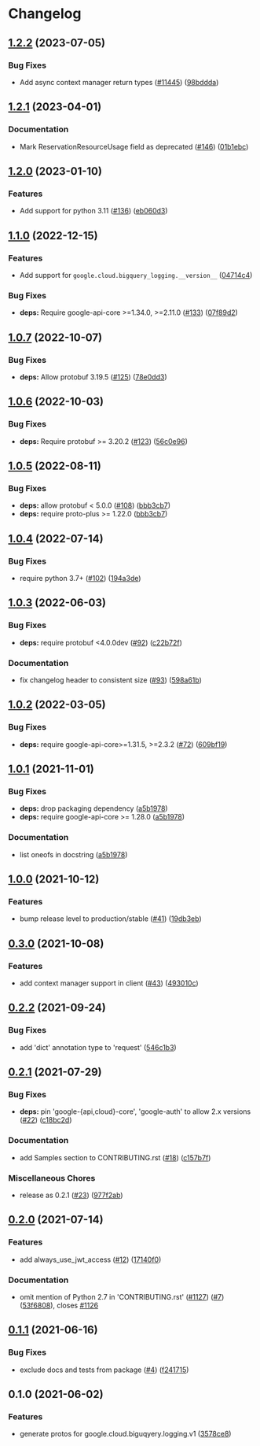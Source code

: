 # Changelog

## [1.2.2](https://github.com/googleapis/google-cloud-python/compare/google-cloud-bigquery-logging-v1.2.1...google-cloud-bigquery-logging-v1.2.2) (2023-07-05)


### Bug Fixes

* Add async context manager return types ([#11445](https://github.com/googleapis/google-cloud-python/issues/11445)) ([98bddda](https://github.com/googleapis/google-cloud-python/commit/98bdddafc821e2fc6e86a31965da0c46899aa229))

## [1.2.1](https://github.com/googleapis/python-bigquery-logging/compare/v1.2.0...v1.2.1) (2023-04-01)


### Documentation

* Mark ReservationResourceUsage field as deprecated ([#146](https://github.com/googleapis/python-bigquery-logging/issues/146)) ([01b1ebc](https://github.com/googleapis/python-bigquery-logging/commit/01b1ebc8d685b70d9057c5defff496ab7547b1ca))

## [1.2.0](https://github.com/googleapis/python-bigquery-logging/compare/v1.1.0...v1.2.0) (2023-01-10)


### Features

* Add support for python 3.11 ([#136](https://github.com/googleapis/python-bigquery-logging/issues/136)) ([eb060d3](https://github.com/googleapis/python-bigquery-logging/commit/eb060d3ff789bcbce6bbfe17606274e1ac5a01ab))

## [1.1.0](https://github.com/googleapis/python-bigquery-logging/compare/v1.0.7...v1.1.0) (2022-12-15)


### Features

* Add support for `google.cloud.bigquery_logging.__version__` ([04714c4](https://github.com/googleapis/python-bigquery-logging/commit/04714c4845c1bbf46adba1bdd73d19a60dc6f163))


### Bug Fixes

* **deps:** Require google-api-core &gt;=1.34.0, >=2.11.0 ([#133](https://github.com/googleapis/python-bigquery-logging/issues/133)) ([07f89d2](https://github.com/googleapis/python-bigquery-logging/commit/07f89d2dee98b4a37ce53184bf99d6a4dbb50e2a))

## [1.0.7](https://github.com/googleapis/python-bigquery-logging/compare/v1.0.6...v1.0.7) (2022-10-07)


### Bug Fixes

* **deps:** Allow protobuf 3.19.5 ([#125](https://github.com/googleapis/python-bigquery-logging/issues/125)) ([78e0dd3](https://github.com/googleapis/python-bigquery-logging/commit/78e0dd3ae9ba3007c27342314a8a19e128155d08))

## [1.0.6](https://github.com/googleapis/python-bigquery-logging/compare/v1.0.5...v1.0.6) (2022-10-03)


### Bug Fixes

* **deps:** Require protobuf >= 3.20.2 ([#123](https://github.com/googleapis/python-bigquery-logging/issues/123)) ([56c0e96](https://github.com/googleapis/python-bigquery-logging/commit/56c0e968c53cf8ab8fe94c8f91614ba4401a48bf))

## [1.0.5](https://github.com/googleapis/python-bigquery-logging/compare/v1.0.4...v1.0.5) (2022-08-11)


### Bug Fixes

* **deps:** allow protobuf < 5.0.0 ([#108](https://github.com/googleapis/python-bigquery-logging/issues/108)) ([bbb3cb7](https://github.com/googleapis/python-bigquery-logging/commit/bbb3cb7a400268aa59379ea0b2cb1b23582bf1aa))
* **deps:** require proto-plus >= 1.22.0 ([bbb3cb7](https://github.com/googleapis/python-bigquery-logging/commit/bbb3cb7a400268aa59379ea0b2cb1b23582bf1aa))

## [1.0.4](https://github.com/googleapis/python-bigquery-logging/compare/v1.0.3...v1.0.4) (2022-07-14)


### Bug Fixes

* require python 3.7+ ([#102](https://github.com/googleapis/python-bigquery-logging/issues/102)) ([194a3de](https://github.com/googleapis/python-bigquery-logging/commit/194a3debb9905772c813e19b020e79dbb2b1df24))

## [1.0.3](https://github.com/googleapis/python-bigquery-logging/compare/v1.0.2...v1.0.3) (2022-06-03)


### Bug Fixes

* **deps:** require protobuf <4.0.0dev ([#92](https://github.com/googleapis/python-bigquery-logging/issues/92)) ([c22b72f](https://github.com/googleapis/python-bigquery-logging/commit/c22b72fb6d2b943b5734de18b357a69d03473fda))


### Documentation

* fix changelog header to consistent size ([#93](https://github.com/googleapis/python-bigquery-logging/issues/93)) ([598a61b](https://github.com/googleapis/python-bigquery-logging/commit/598a61bf74058fa6bafb9cb84ccc262512f2207a))

## [1.0.2](https://github.com/googleapis/python-bigquery-logging/compare/v1.0.1...v1.0.2) (2022-03-05)


### Bug Fixes

* **deps:** require google-api-core>=1.31.5, >=2.3.2 ([#72](https://github.com/googleapis/python-bigquery-logging/issues/72)) ([609bf19](https://github.com/googleapis/python-bigquery-logging/commit/609bf19d1b3d4b7dc594f8e4a0904af0351143c7))

## [1.0.1](https://www.github.com/googleapis/python-bigquery-logging/compare/v1.0.0...v1.0.1) (2021-11-01)

### Bug Fixes

* **deps:** drop packaging dependency ([a5b1978](https://www.github.com/googleapis/python-bigquery-logging/commit/a5b19782e2ac30f5de150fb873d777fa121bd0ad))
* **deps:** require google-api-core >= 1.28.0 ([a5b1978](https://www.github.com/googleapis/python-bigquery-logging/commit/a5b19782e2ac30f5de150fb873d777fa121bd0ad))


### Documentation

* list oneofs in docstring ([a5b1978](https://www.github.com/googleapis/python-bigquery-logging/commit/a5b19782e2ac30f5de150fb873d777fa121bd0ad))

## [1.0.0](https://www.github.com/googleapis/python-bigquery-logging/compare/v0.3.0...v1.0.0) (2021-10-12)


### Features

* bump release level to production/stable ([#41](https://www.github.com/googleapis/python-bigquery-logging/issues/41)) ([19db3eb](https://www.github.com/googleapis/python-bigquery-logging/commit/19db3eb189579fb1c71ff94b3db4ffd279792fe7))

## [0.3.0](https://www.github.com/googleapis/python-bigquery-logging/compare/v0.2.2...v0.3.0) (2021-10-08)


### Features

* add context manager support in client ([#43](https://www.github.com/googleapis/python-bigquery-logging/issues/43)) ([493010c](https://www.github.com/googleapis/python-bigquery-logging/commit/493010cbfb288a75a58761d5281993009013e1b6))

## [0.2.2](https://www.github.com/googleapis/python-bigquery-logging/compare/v0.2.1...v0.2.2) (2021-09-24)


### Bug Fixes

* add 'dict' annotation type to 'request' ([546c1b3](https://www.github.com/googleapis/python-bigquery-logging/commit/546c1b3539f03a172eed2cdf202615a5fa37418f))

## [0.2.1](https://www.github.com/googleapis/python-bigquery-logging/compare/v0.2.0...v0.2.1) (2021-07-29)


### Bug Fixes

* **deps:** pin 'google-{api,cloud}-core', 'google-auth' to allow 2.x versions ([#22](https://www.github.com/googleapis/python-bigquery-logging/issues/22)) ([c18bc2d](https://www.github.com/googleapis/python-bigquery-logging/commit/c18bc2da92e0823178e59804d4ac2c2824feb3a7))


### Documentation

* add Samples section to CONTRIBUTING.rst ([#18](https://www.github.com/googleapis/python-bigquery-logging/issues/18)) ([c157b7f](https://www.github.com/googleapis/python-bigquery-logging/commit/c157b7febc2e2e62bc6dbd8d6b02ef3aa6ac2c3f))


### Miscellaneous Chores

* release as 0.2.1 ([#23](https://www.github.com/googleapis/python-bigquery-logging/issues/23)) ([977f2ab](https://www.github.com/googleapis/python-bigquery-logging/commit/977f2abeb7c52729ba6159f77b2a30a3015ed82c))

## [0.2.0](https://www.github.com/googleapis/python-bigquery-logging/compare/v0.1.1...v0.2.0) (2021-07-14)


### Features

* add always_use_jwt_access ([#12](https://www.github.com/googleapis/python-bigquery-logging/issues/12)) ([17140f0](https://www.github.com/googleapis/python-bigquery-logging/commit/17140f0468a66948c07c9583a031598b50a9bc03))


### Documentation

* omit mention of Python 2.7 in 'CONTRIBUTING.rst' ([#1127](https://www.github.com/googleapis/python-bigquery-logging/issues/1127)) ([#7](https://www.github.com/googleapis/python-bigquery-logging/issues/7)) ([53f6808](https://www.github.com/googleapis/python-bigquery-logging/commit/53f6808fa2b317ee5f9a4ca0a54214267cc1dce0)), closes [#1126](https://www.github.com/googleapis/python-bigquery-logging/issues/1126)

## [0.1.1](https://www.github.com/googleapis/python-bigquery-logging/compare/v0.1.0...v0.1.1) (2021-06-16)


### Bug Fixes

* exclude docs and tests from package ([#4](https://www.github.com/googleapis/python-bigquery-logging/issues/4)) ([f241715](https://www.github.com/googleapis/python-bigquery-logging/commit/f24171552220f5a120535c101e2ab61b62d752b5))

## 0.1.0 (2021-06-02)


### Features

* generate protos for google.cloud.biguqyery.logging.v1 ([3578ce8](https://www.github.com/googleapis/python-bigquery-logging/commit/3578ce8ce9889e93113efa5f004a18d894446e26))
